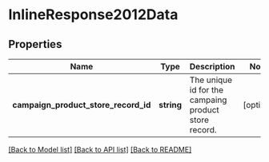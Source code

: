 # InlineResponse2012Data

## Properties
Name | Type | Description | Notes
------------ | ------------- | ------------- | -------------
**campaign_product_store_record_id** | **string** | The unique id for the campaing product store record. | [optional] 

[[Back to Model list]](../../README.md#documentation-for-models) [[Back to API list]](../../README.md#documentation-for-api-endpoints) [[Back to README]](../../README.md)

